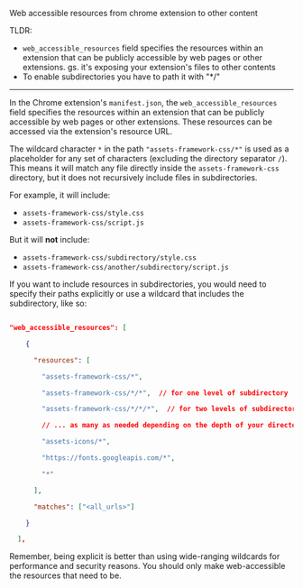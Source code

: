 Web accessible resources from chrome extension to other content

TLDR:

- `web_accessible_resources` field specifies the resources within an extension that can be publicly accessible by web pages or other extensions. gs. it's exposing your extension's files to other contents
- To enable subdirectories you have to path it with "*/"

---

In the Chrome extension's `manifest.json`, the `web_accessible_resources` field specifies the resources within an extension that can be publicly accessible by web pages or other extensions. These resources can be accessed via the extension's resource URL.

The wildcard character `*` in the path `"assets-framework-css/*"` is used as a placeholder for any set of characters (excluding the directory separator `/`). This means it will match any file directly inside the `assets-framework-css` directory, but it does not recursively include files in subdirectories.

For example, it will include:

- `assets-framework-css/style.css`
- `assets-framework-css/script.js`

But it will **not** include:

- `assets-framework-css/subdirectory/style.css`
- `assets-framework-css/another/subdirectory/script.js`

If you want to include resources in subdirectories, you would need to specify their paths explicitly or use a wildcard that includes the subdirectory, like so:

  
```json

"web_accessible_resources": [

    {

      "resources": [

        "assets-framework-css/*",

        "assets-framework-css/*/*",  // for one level of subdirectory

        "assets-framework-css/*/*/*",  // for two levels of subdirectory

        // ... as many as needed depending on the depth of your directory structure

        "assets-icons/*",

        "https://fonts.googleapis.com/*",

        "*"

      ],

      "matches": ["<all_urls>"]

    }

  ],

```

  

Remember, being explicit is better than using wide-ranging wildcards for performance and security reasons. You should only make web-accessible the resources that need to be.